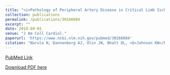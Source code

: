 ```yaml
---
title: "<i>Pathology of Peripheral Artery Disease in Critical Limb Ischemia</i>"
collection: publications
permalink: /publications/30166084
excerpt: "" 
date: 2018-09-01
venue: "J Am Coll Cardiol."
paperurl: 'https://www.ncbi.nlm.nih.gov/pubmed/30166084'
citation: "Narula N, Dannenberg AJ, Olin JW, Bhatt DL, <b>Johnson KW</b>, Nadkarni G, Min J, Torii S, Poojary P, Anand SS, Bax JJ, Yusuf S, Virmani R, Narula J. J Am Coll Cardiol. 2018 Aug 27. pii: S0735-1097(18)35754-1. doi: 10.1016/j.jacc.2018.08.002. [Epub ahead of print] PubMed ID: 30166084"
---
```


[PubMed Link](https://www.ncbi.nlm.nih.gov/pubmed/30166084)

[Download PDF here](https://kippjohnson.com/files/30166084.pdf)

